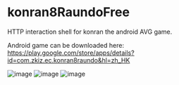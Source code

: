 # konran8RaundoFree
HTTP interaction shell for konran the android AVG game.

Android game can be downloaded here:
https://play.google.com/store/apps/details?id=com.zkiz.ec.konran8raundo&hl=zh_HK


![image](https://user-images.githubusercontent.com/350283/32980950-8bffc17a-ccaa-11e7-9fdb-2f24ed2a5411.png)
![image](https://user-images.githubusercontent.com/350283/32980943-7520ca94-ccaa-11e7-8603-d7188d4985ef.png)
![image](https://user-images.githubusercontent.com/350283/32980944-787ff6a6-ccaa-11e7-9541-428abb2c2859.png)
